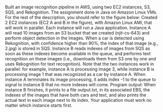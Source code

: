 Built an image recognition pipeline in AWS, using two EC2 instances, S3, SQS, and Rekognition. The assignment done in Java on Amazon Linux VMs. For the rest of the description, you should refer to the figure below:
Created 2 EC2 instances (EC2 A and B in the figure), with Amazon Linux AMI, that will work in parallel. Each instance will run a Java application. Instance A will read 10 images from an S3 bucket that we created (njit-cs-643) and perform object detection in the images. When a car is detected using Rekognition, with confidence higher than 90%, the index of that image (e.g., 2.jpg) is stored in SQS.
Instance B reads indexes of images from SQS as soon as these indexes become available in the queue, and performs text recognition on these images (i.e., downloads them from S3 one by one and uses Rekognition for text recognition).
Note that the two instances work in parallel: for example, instance A is processing image 3, while instance B is processing image 1 that was recognized as a car by instance A. When instance A terminates its image processing, it adds index -1 to the queue to signal to instance B that no more indexes will come.
Program output: When instance B finishes, it prints to a file output.txt, in its associated EBS, the indexes of the images that have both cars and text, and also prints the actual text in each image next to its index. Your application must work no matter which instance starts first.
